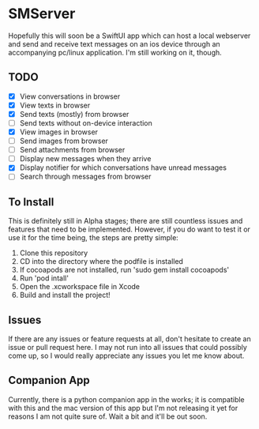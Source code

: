 # SMServer
Hopefully this will soon be a SwiftUI app which can host a local webserver and send and receive text messages on an ios device through an accompanying pc/linux application. I'm still working on it, though. 

## TODO

- [x] View conversations in browser
- [x] View texts in browser
- [x] Send texts (mostly) from browser
- [ ] Send texts without on-device interaction
- [x] View images in browser
- [ ] Send images from browser
- [ ] Send attachments from browser
- [ ] Display new messages when they arrive
- [x] Display notifier for which conversations have unread messages
- [ ] Search through messages from browser

## To Install
This is definitely still in Alpha stages; there are still countless issues and features that need to be implemented. However, if you do want to test it or use it for the time being, the steps are pretty simple:

1. Clone this repository
2. CD into the directory where the podfile is installed
3. If cocoapods are not installed, run 'sudo gem install cocoapods'
4. Run 'pod intall'
5. Open the .xcworkspace file in Xcode
6. Build and install the project!

## Issues
If there are any issues or feature requests at all, don't hesitate to create an issue or pull request here. I may not run into all issues that could possibly come up, so I would really appreciate any issues you let me know about.

## Companion App
Currently, there is a python companion app in the works; it is compatible with this and the mac version of this app but I'm not releasing it yet for reasons I am not quite sure of. Wait a bit and it'll be out soon.
